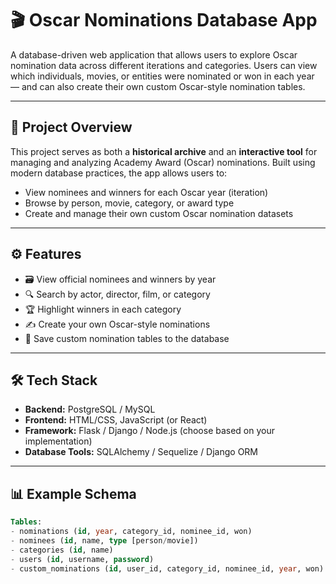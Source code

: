 # 🎬 Oscar Nominations Database App

A database-driven web application that allows users to explore Oscar nomination data across different iterations and categories. Users can view which individuals, movies, or entities were nominated or won in each year — and can also create their own custom Oscar-style nomination tables.

---

## 📌 Project Overview

This project serves as both a **historical archive** and an **interactive tool** for managing and analyzing Academy Award (Oscar) nominations. Built using modern database practices, the app allows users to:

- View nominees and winners for each Oscar year (iteration)
- Browse by person, movie, category, or award type
- Create and manage their own custom Oscar nomination datasets

---

## ⚙️ Features

- 🗃️ View official nominees and winners by year
- 🔍 Search by actor, director, film, or category
- 🏆 Highlight winners in each category
- ✍️ Create your own Oscar-style nominations
- 💾 Save custom nomination tables to the database

---

## 🛠️ Tech Stack

- **Backend:** PostgreSQL / MySQL
- **Frontend:** HTML/CSS, JavaScript (or React)
- **Framework:** Flask / Django / Node.js (choose based on your implementation)
- **Database Tools:** SQLAlchemy / Sequelize / Django ORM

---

## 📊 Example Schema

```sql
Tables:
- nominations (id, year, category_id, nominee_id, won)
- nominees (id, name, type [person/movie])
- categories (id, name)
- users (id, username, password)
- custom_nominations (id, user_id, category_id, nominee_id, year, won)
